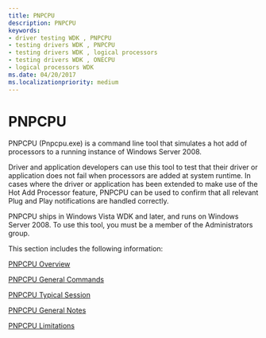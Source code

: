```yaml
---
title: PNPCPU
description: PNPCPU
keywords:
- driver testing WDK , PNPCPU
- testing drivers WDK , PNPCPU
- testing drivers WDK , logical processors
- testing drivers WDK , ONECPU
- logical processors WDK
ms.date: 04/20/2017
ms.localizationpriority: medium
---
```


# PNPCPU


PNPCPU (Pnpcpu.exe) is a command line tool that simulates a hot add of processors to a running instance of Windows Server 2008.

Driver and application developers can use this tool to test that their driver or application does not fail when processors are added at system runtime. In cases where the driver or application has been extended to make use of the Hot Add Processor feature, PNPCPU can be used to confirm that all relevant Plug and Play notifications are handled correctly.

PNPCPU ships in Windows Vista WDK and later, and runs on Windows Server 2008. To use this tool, you must be a member of the Administrators group.

This section includes the following information:

[PNPCPU Overview](pnpcpu-overview.md)

[PNPCPU General Commands](pnpcpu-general-commands.md)

[PNPCPU Typical Session](pnpcpu-typical-session.md)

[PNPCPU General Notes](pnpcpu-general-notes.md)

[PNPCPU Limitations](pnpcpu-limitations.md)

 

 





